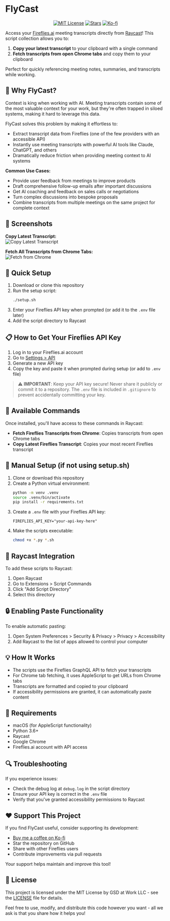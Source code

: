 # FlyCast

<div align="center">

[![MIT License](https://img.shields.io/badge/License-MIT-green.svg)](LICENSE)
[![Stars](https://img.shields.io/github/stars/culstrup/fireflies-raycast.svg)](https://github.com/culstrup/fireflies-raycast/stargazers)
[![Ko-fi](https://img.shields.io/badge/Support-Ko--fi-FF5E5B.svg)](https://ko-fi.com/culstrup)

</div>

Access your [Fireflies.ai](https://fireflies.ai) meeting transcripts directly from [Raycast](https://raycast.com)! This script collection allows you to:

1. **Copy your latest transcript** to your clipboard with a single command
2. **Fetch transcripts from open Chrome tabs** and copy them to your clipboard

Perfect for quickly referencing meeting notes, summaries, and transcripts while working.

## 🤔 Why FlyCast?

Context is king when working with AI. Meeting transcripts contain some of the most valuable context for your work, but they're often trapped in siloed systems, making it hard to leverage this data.

FlyCast solves this problem by making it effortless to:

- Extract transcript data from Fireflies (one of the few providers with an accessible API)
- Instantly use meeting transcripts with powerful AI tools like Claude, ChatGPT, and others
- Dramatically reduce friction when providing meeting context to AI systems

**Common Use Cases:**
- Provide user feedback from meetings to improve products
- Draft comprehensive follow-up emails after important discussions
- Get AI coaching and feedback on sales calls or negotiations
- Turn complex discussions into bespoke proposals
- Combine transcripts from multiple meetings on the same project for complete context

## 📸 Screenshots

**Copy Latest Transcript:**  
![Copy Latest Transcript](screenshots/FlyCast-copy-latest.png)

**Fetch All Transcripts from Chrome Tabs:**  
![Fetch from Chrome](screenshots/FlyCast-copy-all-from-chrome.png)

## 🚀 Quick Setup

1. Download or clone this repository
2. Run the setup script:
   ```bash
   ./setup.sh
   ```
3. Enter your Fireflies API key when prompted (or add it to the `.env` file later)
4. Add the script directory to Raycast

## 📋 How to Get Your Fireflies API Key

1. Log in to your Fireflies.ai account
2. Go to [Settings > API](https://fireflies.ai/settings/api)
3. Generate a new API key
4. Copy the key and paste it when prompted during setup (or add to `.env` file)

> ⚠️ **IMPORTANT**: Keep your API key secure! Never share it publicly or commit it to a repository. The `.env` file is included in `.gitignore` to prevent accidentally committing your key.

## 🧩 Available Commands

Once installed, you'll have access to these commands in Raycast:

- **Fetch Fireflies Transcripts from Chrome**: Copies transcripts from open Chrome tabs
- **Copy Latest Fireflies Transcript**: Copies your most recent Fireflies transcript

## 🔧 Manual Setup (if not using setup.sh)

1. Clone or download this repository
2. Create a Python virtual environment:
   ```bash
   python -m venv .venv
   source .venv/bin/activate
   pip install -r requirements.txt
   ```
3. Create a `.env` file with your Fireflies API key:
   ```
   FIREFLIES_API_KEY="your-api-key-here"
   ```
4. Make the scripts executable:
   ```bash
   chmod +x *.py *.sh
   ```

## 📱 Raycast Integration

To add these scripts to Raycast:

1. Open Raycast
2. Go to Extensions > Script Commands
3. Click "Add Script Directory"
4. Select this directory

## 🔒 Enabling Paste Functionality

To enable automatic pasting:

1. Open System Preferences > Security & Privacy > Privacy > Accessibility
2. Add Raycast to the list of apps allowed to control your computer

## 💡 How It Works

- The scripts use the Fireflies GraphQL API to fetch your transcripts
- For Chrome tab fetching, it uses AppleScript to get URLs from Chrome tabs
- Transcripts are formatted and copied to your clipboard
- If accessibility permissions are granted, it can automatically paste content

## 📝 Requirements

- macOS (for AppleScript functionality)
- Python 3.6+
- Raycast
- Google Chrome
- Fireflies.ai account with API access

## 🔍 Troubleshooting

If you experience issues:
- Check the debug log at `debug.log` in the script directory
- Ensure your API key is correct in the `.env` file
- Verify that you've granted accessibility permissions to Raycast

## ❤️ Support This Project

If you find FlyCast useful, consider supporting its development:

- [Buy me a coffee on Ko-fi](https://ko-fi.com/culstrup)
- Star the repository on GitHub
- Share with other Fireflies users
- Contribute improvements via pull requests

Your support helps maintain and improve this tool!

## 📄 License

This project is licensed under the MIT License by GSD at Work LLC - see the [LICENSE](LICENSE) file for details. 

Feel free to use, modify, and distribute this code however you want - all we ask is that you share how it helps you!